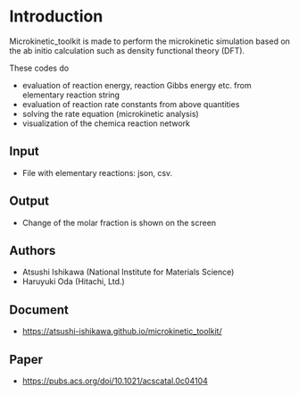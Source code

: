 # Introduction
Microkinetic_toolkit is made to perform the microkinetic simulation
based on the ab initio calculation such as density functional theory (DFT).

These codes do
* evaluation of reaction energy, reaction Gibbs energy etc. from elementary reaction string
* evaluation of reaction rate constants from above quantities
* solving the rate equation (microkinetic analysis)
* visualization of the chemica reaction network

## Input
* File with elementary reactions: json, csv.

## Output
* Change of the molar fraction is shown on the screen

## Authors
* Atsushi Ishikawa (National Institute for Materials Science)
* Haruyuki Oda (Hitachi, Ltd.)

## Document
* https://atsushi-ishikawa.github.io/microkinetic_toolkit/

## Paper
* https://pubs.acs.org/doi/10.1021/acscatal.0c04104
